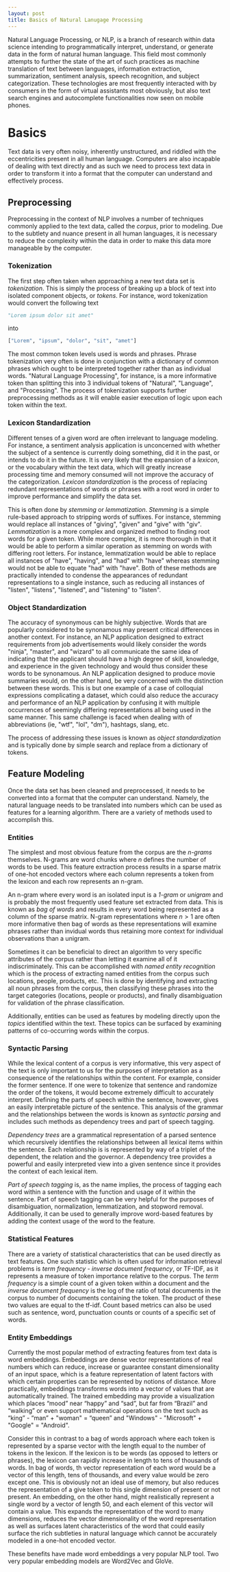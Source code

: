 ```yaml
---
layout: post
title: Basics of Natural Lanugage Processing
---
```


Natural Language Processing, or NLP, is a branch of research within data science intending to programmatically interpret, understand, or generate data in the form of natural human language. This field most commonly attempts to further the state of the art of such practices as machine translation of text between languages, information extraction, summarization, sentiment analysis, speech recognition, and subject categorization. These technologies are most frequently interacted with by consumers in the form of virtual assistants most obviously, but also text search engines and autocomplete functionalities now seen on mobile phones.

# Basics

Text data is very often noisy, inherently unstructured, and riddled with the eccentricities present in all human language. Computers are also incapable of dealing with text directly and as such we need to process text data in order to transform it into a format that the computer can understand and effectively process.

## Preprocessing

Preprocessing in the context of NLP involves a number of techniques commonly applied to the text data, called the _corpus_, prior to modeling. Due to the subtlety and nuance present in all human languages, it is necessary to reduce the complexity within the data in order to make this data more manageable by the computer.

### Tokenization

The first step often taken when approaching a new text data set is _tokenization_. This is simply the process of breaking up a block of text into isolated component objects, or _tokens_. For instance, word tokenization would convert the following text

```python
"Lorem ipsum dolor sit amet"
```

into 

```python
["Lorem", "ipsum", "dolor", "sit", "amet"]
```

The most common token levels used is words and phrases. Phrase tokenization very often is done in conjunction with a dictionary of common phrases which ought to be interpreted together rather than as individual words. "Natural Language Processing", for instance, is a more informative token than splitting this into 3 individual tokens of "Natural", "Language", and "Processing". The process of tokenization supports further preprocessing methods as it will enable easier execution of logic upon each token within the text.

### Lexicon Standardization

Different tenses of a given word are often irrelevant to language modeling. For instance, a sentiment analysis application is unconcerned with whether the subject of a sentence is currently doing something, did it in the past, or intends to do it in the future. It is very likely that the expansion of a _lexicon_, or the vocabulary within the text data, which will greatly increase processing time and memory consumed will not improve the accuracy of the categorization. _Lexicon standardization_ is the process of replacing redundant representations of words or phrases with a root word in order to improve performance and simplify the data set.

This is often done by _stemming_ or _lemmatization_. _Stemming_ is a simple rule-based approach to stripping words of suffixes. For instance, stemming would replace all instances of "giving", "given" and "give" with "giv". _Lemmatization_ is a more complex and organized method to finding root words for a given token. While more complex, it is more thorough in that it would be able to perform a similar operation as stemming on words with differing root letters. For instance, lemmatization would be able to replace all instances of "have", "having", and "had" with "have" whereas stemming would not be able to equate "had" with "have". Both of these methods are practically intended to condense the appearances of redundant representations to a single instance, such as reducing all instances of "listen", "listens", "listened", and "listening" to "listen".

### Object Standardization

The accuracy of synonymous can be highly subjective. Words that are popularly considered to be synonamous may present critical differences in another context. For instance, an NLP application designed to extract requirements from job advertisements would likely consider the words "ninja", "master", and "wizard" to all communicate the same idea of indicating that the applicant should have a high degree of skill, knowledge, and experience in the given technology and would thus consider these words to be synonamous. An NLP application designed to produce movie summaries would, on the other hand, be very concerned with the distinction between these words. This is but one example of a case of colloquial expressions complicating a dataset, which could also reduce the accuracy and performance of an NLP application by confusing it with multiple occurrences of seemingly differing representations all being used in the same manner. This same challenge is faced when dealing with of abbreviations (ie, "wtf", "lol", "dm"), hashtags, slang, etc.

The process of addressing these issues is known as _object standardization_ and is typically done by simple search and replace from a dictionary of tokens.

## Feature Modeling

Once the data set has been cleaned and preprocessed, it needs to be converted into a format that the computer can understand. Namely, the natural language needs to be translated into numbers which can be used as features for a learning algorithm. There are a variety of methods used to accomplish this.

### Entities

The simplest and most obvious feature from the corpus are the _n-grams_ themselves. N-grams are word chunks where _n_ defines the number of words to be used. This feature extraction process results in a sparse matrix of one-hot encoded vectors where each column represents a token from the lexicon and each row represents an n-gram.

An n-gram where every word is an isolated input is a _1-gram_ or _unigram_ and is probably the most frequently used feature set extracted from data. This is known as _bag of words_ and results in every word being represented as a column of the sparse matrix. N-gram representations where $n > 1$ are often more informative then bag of words as these representations will examine phrases rather than invidual words thus retaining more context for individual observations than a unigram.

Sometimes it can be beneficial to direct an algorithm to very specific attributes of the corpus rather than letting it examine all of it indiscriminately. This can be accomplished with _named entity recognition_ which is the process of extracting named entities from the corpus such locations, people, products, etc. This is done by identifying and extracting all noun phrases from the corpus, then classifying these phrases into the target categories (locations, people or products), and finally disambiguation for validation of the phrase classification.

Additionally, entities can be used as features by modeling directly upon the _topics_ identified within the text. These topics can be surfaced by examining patterns of co-occurring words within the corpus.

### Syntactic Parsing

While the lexical content of a corpus is very informative, this very aspect of the text is only important to us for the purposes of interpretation as a consequence of the relationships within the content. For example, consider the former sentence. If one were to tokenize that sentence and randomize the order of the tokens, it would become extremely difficult to accurately interpret. Defining the parts of speech within the sentence, however, gives an easily interpretable picture of the sentence. This analysis of the grammar and the relationships between the words is known as _syntactic parsing_ and includes such methods as dependency trees and part of speech tagging.

_Dependency trees_ are a grammatical representation of a parsed sentence which recursively identifies the relationships between all lexical items within the sentence. Each relationship is is represented by way of a triplet of the dependent, the relation and the governor. A dependency tree provides a powerful and easily interpreted view into a given sentence since it provides the context of each lexical item. 

_Part of speech tagging_ is, as the name implies, the process of tagging each word within a sentence with the function and usage of it within the sentence. Part of speech tagging can be very helpful for the purposes of disambiguation, normalization, lemmatization, and stopword removal. Additionally, it can be used to generally improve word-based features by adding the context usage of the word to the feature.

### Statistical Features

There are a variety of statistical characteristics that can be used directly as text features. One such statistic which is often used for information retrieval problems is _term frequency - inverse document frequency_, or TF-IDF, as it represents a measure of token importance relative to the corpus. The _term frequency_ is a simple count of a given token within a document and the _inverse document frequency_ is the log of the ratio of total documents in the corpus to number of documents containing the token. The product of these two values are equal to the tf-idf. Count based metrics can also be used such as sentence, word, punctuation counts or counts of a specific set of words.

### Entity Embeddings

Currently the most popular method of extracting features from text data is word embeddings. Embeddings are dense vector representations of real numbers which can reduce, increase or guarantee constant dimensionality of an input space, which is a feature representation of latent factors with which certain properties can be represented by notions of distance. More practically, embeddings transforms words into a vector of values that are automatically trained. The trained embedding may provide a visualization which places “mood” near “happy” and “sad”, but far from “Brazil” and “walking” or even support mathematical operations on the text such as “king” - “man” + "woman" = “queen” and "Windows" - "Microsoft" + "Google" = "Android".

Consider this in contrast to a bag of words approach where each token is represented by a sparse vector with the length equal to the number of tokens in the lexicon. If the lexicon is to be words (as opposed to letters or phrases), the lexicon can rapidly increase in length to tens of thousands of words. In bag of words, th vector representation of each word would be a vector of this length, tens of thousands, and every value would be zero except one. This is obviously not an ideal use of memory, but also reduces the representation of a give token to this single dimension of present or not present. An embedding, on the other hand, might realistically represent a single word by a vector of length 50, and each element of this vector will contain a value. This expands the representation of the word to many dimensions, reduces the vector dimensionality of the word representation as well as surfaces latent characteristics of the word that could easily surface the rich subtleties in natural language which cannot be accurately modeled in a one-hot encoded vector.

These benefits have made word embeddings a very popular NLP tool. Two very popular embedding models are Word2Vec and GloVe.
